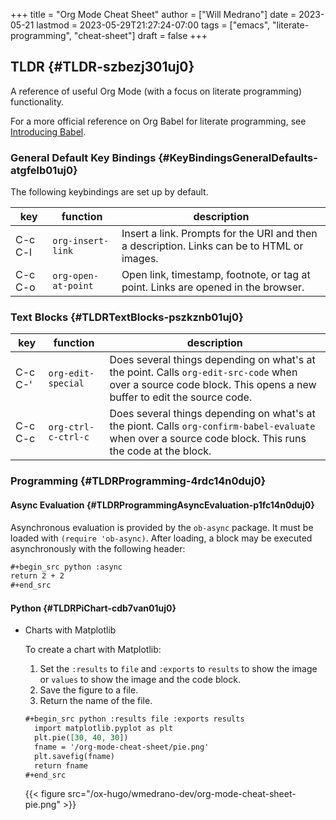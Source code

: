 +++
title = "Org Mode Cheat Sheet"
author = ["Will Medrano"]
date = 2023-05-21
lastmod = 2023-05-29T21:27:24-07:00
tags = ["emacs", "literate-programming", "cheat-sheet"]
draft = false
+++

## TLDR {#TLDR-szbezj301uj0}

A reference of useful Org Mode (with a focus on literate programming)
functionality.

For a more official reference on Org Babel for literate programming, see
[Introducing Babel](https://orgmode.org/worg/org-contrib/babel/intro.html).


### General Default Key Bindings {#KeyBindingsGeneralDefaults-atgfelb01uj0}

The following keybindings are set up by default.

| key     | function            | description                                                                                |
|---------|---------------------|--------------------------------------------------------------------------------------------|
| C-c C-l | `org-insert-link`   | Insert a link. Prompts for the URI and then a description. Links can be to HTML or images. |
| C-c C-o | `org-open-at-point` | Open link, timestamp, footnote, or tag at point. Links are opened in the browser.          |


### Text Blocks {#TLDRTextBlocks-pszkznb01uj0}

| key     | function            | description                                                                                                                                                     |
|---------|---------------------|-----------------------------------------------------------------------------------------------------------------------------------------------------------------|
| C-c C-' | `org-edit-special`  | Does several things depending on what's at the point. Calls `org-edit-src-code` when over a source code block. This opens a new buffer to edit the source code. |
| C-c C-c | `org-ctrl-c-ctrl-c` | Does several things depending on what's at the piont. Calls `org-confirm-babel-evaluate` when over a source code block. This runs the code at the block.        |


### Programming {#TLDRProgramming-4rdc14n0duj0}


#### Async Evaluation {#TLDRProgrammingAsyncEvaluation-p1fc14n0duj0}

Asynchronous evaluation is provided by the `ob-async` package. It must be loaded
with `(require 'ob-async)`. After loading, a block may be executed
asynchronously with the following header:

```org
#+begin_src python :async
return 2 + 2
#+end_src
```


#### Python {#TLDRPiChart-cdb7van01uj0}

<!--list-separator-->

-  Charts with Matplotlib

    To create a chart with Matplotlib:

    1.  Set the `:results` to `file` and `:exports` to `results` to show the image or
        `values` to show the image and the code block.
    2.  Save the figure to a file.
    3.  Return the name of the file.

    <!--listend-->

    ```org
    #+begin_src python :results file :exports results
      import matplotlib.pyplot as plt
      plt.pie([30, 40, 30])
      fname = '/org-mode-cheat-sheet/pie.png'
      plt.savefig(fname)
      return fname
    #+end_src
    ```

    {{< figure src="/ox-hugo/wmedrano-dev/org-mode-cheat-sheet-pie.png" >}}
